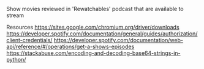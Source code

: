 Show movies reviewed in 'Rewatchables' podcast that are available to stream

Resources
https://sites.google.com/chromium.org/driver/downloads
https://developer.spotify.com/documentation/general/guides/authorization/client-credentials/
https://developer.spotify.com/documentation/web-api/reference/#/operations/get-a-shows-episodes
https://stackabuse.com/encoding-and-decoding-base64-strings-in-python/
